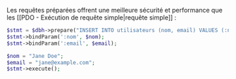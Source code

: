 Les requêtes préparées offrent une meilleure sécurité et performance que les [[PDO - Exécution de requête simple|requête simple]] :

```php
$stmt = $dbh->prepare("INSERT INTO utilisateurs (nom, email) VALUES (:nom, :email)");
$stmt->bindParam(':nom', $nom);
$stmt->bindParam(':email', $email);

$nom = "Jane Doe";
$email = "jane@example.com";
$stmt->execute();
```